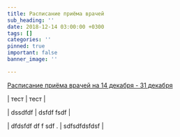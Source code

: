 ```yaml
---
title: Расписание приёма врачей
sub_heading: ''
date: 2018-12-14 03:00:00 +0300
tags: []
categories: ''
pinned: true
important: false
banner_image: ''

---
```

[Расписание приёма врачей на 14 декабря - 31 декабря](/uploads/FilePath_200.pdf "Расписание приёма врачей на 14 декабря - 31 декабря")

| тест | тест |

| dssdfdf | dsfdf fsdf |

| dfdsfdf df f sdf . | sdfsdfdsfdsf |